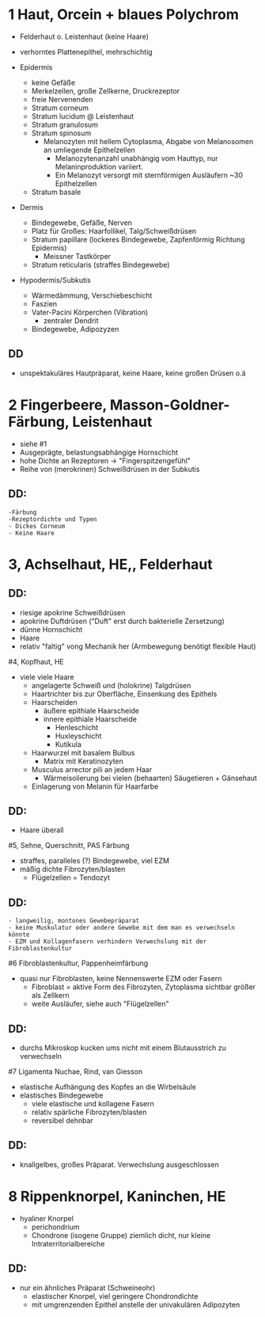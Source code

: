 # 1 Haut, Orcein + blaues Polychrom
- Felderhaut o. Leistenhaut (keine Haare)
- verhorntes Plattenepithel, mehrschichtig

- Epidermis
	- keine Gefäße
	- Merkelzellen, große Zellkerne, Druckrezeptor
	- freie Nervenenden
	- Stratum corneum
	- Stratum lucidum @ Leistenhaut
	- Stratum granulosum
	- Stratum spinosum
		- Melanozyten mit hellem Cytoplasma, Abgabe von Melanosomen an umliegende Epithelzellen
			- Melanozytenanzahl unabhängig vom Hauttyp, nur Melaninproduktion variiert.
			- Ein Melanozyt versorgt mit sternförmigen Ausläufern ~30 Epithelzellen
	- Stratum basale
- Dermis
	- Bindegewebe, Gefäße, Nerven
	- Platz für Großes: Haarfollikel, Talg/Schweißdrüsen
	- Stratum papillare (lockeres Bindegewebe, Zapfenförmig Richtung Epidermis)
		- Meissner Tastkörper
	- Stratum reticularis (straffes Bindegewebe)

- Hypodermis/Subkutis
	- Wärmedämmung, Verschiebeschicht
	- Faszien
	- Vater-Pacini Körperchen (Vibration)
		- zentraler Dendrit
	- Bindegewebe, Adipozyzen

## DD
- unspektakuläres Hautpräparat, keine Haare, keine großen Drüsen o.ä

# 2 Fingerbeere, Masson-Goldner-Färbung, Leistenhaut
- siehe #1
- Ausgeprägte, belastungsabhängige Hornschicht
- hohe Dichte an Rezeptoren -> "Fingerspitzengefühl"
- Reihe von (merokrinen) Schweißdrüsen in der Subkutis

##  DD:
	-Färbung
	-Rezeptordichte und Typen
	- Dickes Corneum
	- Keine Haare

# 3, Achselhaut, HE,, Felderhaut
## DD:
- riesige apokrine Schweißdrüsen
- apokrine Duftdrüsen ("Duft" erst durch bakterielle Zersetzung)
- dünne Hornschicht
- Haare
- relativ "faltig" vong Mechanik her (Armbewegung benötigt flexible Haut)

#4, Kopfhaut, HE
- viele viele Haare
	- angelagerte Schweiß und (holokrine) Talgdrüsen
	- Haartrichter bis zur Oberfläche, Einsenkung des Epithels
	- Haarscheiden
		- äußere epithiale Haarscheide
		- innere epithiale Haarscheide
			- Henleschicht
			- Huxleyschicht
			- Kutikula
	- Haarwurzel mit basalem Bulbus
		- Matrix mit Keratinozyten
	- Musculus arrector pili an jedem Haar
		- Wärmeisolierung bei vielen (behaarten) Säugetieren + Gänsehaut
	- Einlagerung von Melanin für Haarfarbe

## DD:
- Haare überall

#5, Sehne, Querschnitt, PAS Färbung
- straffes, paralleles (?) Bindegewebe, viel EZM
- mäßig dichte Fibrozyten/blasten
	- Flügelzellen = Tendozyt

## DD:
	- langweilig, montones Gewebepräparat
	- keine Muskulatur oder andere Gewebe mit dem man es verwechseln könnte
	- EZM und Kollagenfasern verhindern Verwechslung mit der Fibroblastenkultur

#6 Fibroblastenkultur, Pappenheimfärbung
- quasi nur Fibroblasten, keine Nennenswerte EZM oder Fasern
	- Fibroblast = aktive Form des Fibrozyten, Zytoplasma sichtbar größer als Zellkern
	- weite Ausläufer, siehe auch "Flügelzellen"

## DD:
- durchs Mikroskop kucken ums nicht mit einem Blutausstrich zu verwechseln

#7 Ligamenta Nuchae, Rind, van Giesson
- elastische Aufhängung des Kopfes an die Wirbelsäule
- elastisches Bindegewebe
	- viele elastische und kollagene Fasern
	- relativ spärliche Fibrozyten/blasten
	- reversibel dehnbar

## DD:
- knallgelbes, großes Präparat. Verwechslung ausgeschlossen

# 8 Rippenknorpel, Kaninchen, HE
- hyaliner Knorpel
	- perichondrium
	- Chondrone (isogene Gruppe) ziemlich dicht, nur kleine Intraterritorialbereiche

## DD:
- nur ein ähnliches Präparat (Schweineohr)
	- elastischer Knorpel, viel geringere Chondrondichte
	- mit umgrenzenden Epithel anstelle der univakulären Adipozyten
